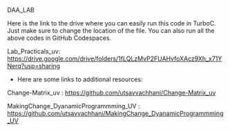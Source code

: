 DAA_LAB

Here is the link to the drive where you can easily run this code in TurboC. Just make sure to change the location of the file. You can also run all the above codes in GitHub Codespaces.



Lab_Practicals_uv: 
https://drive.google.com/drive/folders/1fLQLzMvP2FUAHvfoXAcz9Xh_x71YNerq?usp=sharing



- Here are some links to additional resources:

Change-Matrix_uv : 
https://github.com/utsavvachhani/Change-Matrix_uv

MakingChange_DyanamicProgrammming_UV :
https://github.com/utsavvachhani/MakingChange_DyanamicProgrammming_UV
